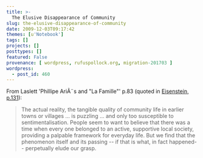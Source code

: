 ```yaml
---
title: >-
  The Elusive Disappearance of Community
slug: the-elusive-disappearance-of-community
date: 2009-12-03T09:17:42
themes: [u'Notebook']
tags: []
projects: []
posttypes: []
featured: False
provenance: [ wordpress, rufuspollock.org, migration-201703 ]
wordpress:
  - post_id: 460
---
```


From Laslett 'Phillipe AriÃ¨s and "La Famille"' p.83 (quoted in [Eisenstein, p.131](http://openlibrary.org/b/OL17627927M/printing_press_as_an_agent_of_change)):

> The actual reality, the tangible quality of community life in earlier towns or villages ... is puzzling ... and only too susceptible to sentimentalisation. People seem to want to believe that there was a time when every one belonged to an active, supportive local society, providing a palpable framework for everyday life. But we find that the phenomenon itself and its passing -- if that is what, in fact happened-- perpetually elude our grasp.

